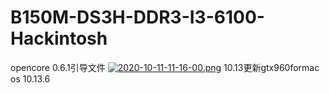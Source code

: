 B150M-DS3H-DDR3-I3-6100-Hackintosh
=======

opencore 0.6.1引导文件
[![2020-10-11-11-16-00.png](https://i.postimg.cc/dV7RWBC3/2020-10-11-11-16-00.png)](https://postimg.cc/Xrbyq9Q6)
10.13更新gtx960formac os 10.13.6 
